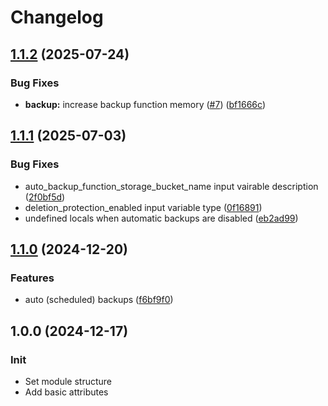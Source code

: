 # Changelog

## [1.1.2](https://github.com/Tensho/terraform-google-filestore/compare/v1.1.1...v1.1.2) (2025-07-24)


### Bug Fixes

* **backup:** increase backup function memory ([#7](https://github.com/Tensho/terraform-google-filestore/issues/7)) ([bf1666c](https://github.com/Tensho/terraform-google-filestore/commit/bf1666c30cf5ad9f7c050a5b803322ee07b46714))

## [1.1.1](https://github.com/Tensho/terraform-google-filestore/compare/v1.1.0...v1.1.1) (2025-07-03)


### Bug Fixes

* auto_backup_function_storage_bucket_name input vairable description ([2f0bf5d](https://github.com/Tensho/terraform-google-filestore/commit/2f0bf5dedba4b120ab4951387da785b42d841e0e))
* deletion_protection_enabled input variable type ([0f16891](https://github.com/Tensho/terraform-google-filestore/commit/0f168910681d796238d477f21bf086cce392c037))
* undefined locals when automatic backups are disabled ([eb2ad99](https://github.com/Tensho/terraform-google-filestore/commit/eb2ad99395e2d2b42d9a411d82eb81790d5a85fb))

## [1.1.0](https://github.com/Tensho/terraform-google-filestore/compare/v1.0.0...v1.1.0) (2024-12-20)


### Features

* auto (scheduled) backups ([f6bf9f0](https://github.com/Tensho/terraform-google-filestore/commit/f6bf9f0b279aa396be078c060823ee1ae3533b19))

## 1.0.0 (2024-12-17)

### Init

* Set module structure
* Add basic attributes
